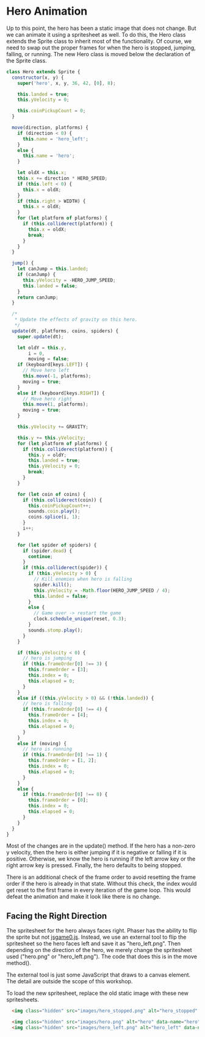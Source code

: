 # Hero Animation

Up to this point, the hero has been a static image that does not change.
But we can animate it using a spritesheet as well.
To do this, the Hero class extends the Sprite class to inherit most of the functionality.
Of course, we need to swap out the proper frames for when the hero is stopped, jumping, falling, or running.
The new Hero class is moved below the declaration of the Sprite class.

```js
class Hero extends Sprite {
  constructor(x, y) {
    super('hero', x, y, 36, 42, [0], 8);

    this.landed = true;
    this.yVelocity = 0;

    this.coinPickupCount = 0;
  }

  move(direction, platforms) {
    if (direction < 0) {
      this.name = 'hero_left';
    }
    else {
      this.name = 'hero';
    }

    let oldX = this.x;
    this.x += direction * HERO_SPEED;
    if (this.left < 0) {
      this.x = oldX;
    }
    if (this.right > WIDTH) {
      this.x = oldX;
    }
    for (let platform of platforms) {
      if (this.colliderect(platform)) {
        this.x = oldX;
        break;
      }
    }
  }

  jump() {
    let canJump = this.landed;
    if (canJump) {
      this.yVelocity = -HERO_JUMP_SPEED;
      this.landed = false;
    }
    return canJump;
  }

  /*
   * Update the effects of gravity on this hero.
   */
  update(dt, platforms, coins, spiders) {
    super.update(dt);

    let oldY = this.y,
        i = 0,
        moving = false;
    if (keyboard[keys.LEFT]) {
      // Move hero left
      this.move(-1, platforms);
      moving = true;
    }
    else if (keyboard[keys.RIGHT]) {
      // Move hero right
      this.move(1, platforms);
      moving = true;
    }

    this.yVelocity += GRAVITY;

    this.y += this.yVelocity;
    for (let platform of platforms) {
      if (this.colliderect(platform)) {
        this.y = oldY;
        this.landed = true;
        this.yVelocity = 0;
        break;
      }
    }

    for (let coin of coins) {
      if (this.colliderect(coin)) {
        this.coinPickupCount++;
        sounds.coin.play();
        coins.splice(i, 1);
      }
      i++;
    }

    for (let spider of spiders) {
      if (spider.dead) {
        continue;
      }
      if (this.colliderect(spider)) {
        if (this.yVelocity > 0) {
          // Kill enemies when hero is falling
          spider.kill();
          this.yVelocity = -Math.floor(HERO_JUMP_SPEED / 4);
          this.landed = false;
        }
        else {
          // Game over -> restart the game
          clock.schedule_unique(reset, 0.3);
        }
        sounds.stomp.play();
      }
    }

    if (this.yVelocity < 0) {
      // hero is jumping
      if (this.frameOrder[0] !== 3) {
        this.frameOrder = [3];
        this.index = 0;
        this.elapsed = 0;
      }
    }
    else if ((this.yVelocity > 0) && (!this.landed)) {
      // hero is falling
      if (this.frameOrder[0] !== 4) {
        this.frameOrder = [4];
        this.index = 0;
        this.elapsed = 0;
      }
    }
    else if (moving) {
      // hero is running
      if (this.frameOrder[0] !== 1) {
        this.frameOrder = [1, 2];
        this.index = 0;
        this.elapsed = 0;
      }
    }
    else {
      if (this.frameOrder[0] !== 0) {
        this.frameOrder = [0];
        this.index = 0;
        this.elapsed = 0;
      }
    }
  }
}
```

Most of the changes are in the update() method.
If the hero has a non-zero y velocity, then the hero is either jumping if it is negative or falling if it is positive.
Otherwise, we know the hero is running if the left arrow key or the right arrow key is pressed.
Finally, the hero defaults to being stopped.

There is an additional check of the frame order to avoid resetting the frame order if the hero is already in that state.
Without this check, the index would get reset to the first frame in every iteration of the game loop.
This would defeat the animation and make it look like there is no change.

## Facing the Right Direction

The spritesheet for the hero always faces right.
Phaser has the ability to flip the sprite but not [jsgame0.js](https://github.com/thisarray/jsgame0).
Instead, we use an external tool to flip the spritesheet so the hero faces left and save it as "hero_left.png".
Then depending on the direction of the hero, we merely change the spritesheet used ("hero.png" or "hero_left.png").
The code that does this is in the move method().

The external tool is just some JavaScript that draws to a canvas element.
The detail are outside the scope of this workshop.

To load the new spritesheet, replace the old static image with these new spritesheets.

```html
  <img class="hidden" src="images/hero_stopped.png" alt="hero_stopped" data-name="hero_stopped">
```

```html
  <img class="hidden" src="images/hero.png" alt="hero" data-name="hero">
  <img class="hidden" src="images/hero_left.png" alt="hero_left" data-name="hero_left">
```
